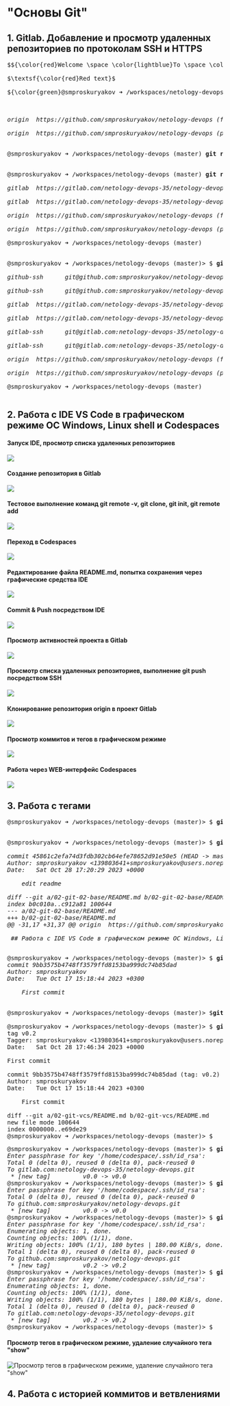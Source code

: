# "Основы Git"

## 1. Gitlab. Добавление и просмотр удаленных репозиториев по протоколам SSH и HTTPS

<pre>
$${\color{red}Welcome \space \color{lightblue}To \space \color{orange}Stackoverflow}$$

$\textsf{\color{red}Red text}$

${\color{green}@smproskuryakov ➜ /workspaces/netology-devops (master)}$ <b>git remote -v</b><br>


<i>origin  https://github.com/smproskuryakov/netology-devops (fetch)<br>
origin  https://github.com/smproskuryakov/netology-devops (push)</i><br>

@smproskuryakov ➜ /workspaces/netology-devops (master) <b>git remote add gitlab https://gitlab.com/netology-devops-35/netology-devops.git</b><br>

@smproskuryakov ➜ /workspaces/netology-devops (master) <b>git remote -v</b><br>
<i>gitlab  https://gitlab.com/netology-devops-35/netology-devops.git (fetch)<br>
gitlab  https://gitlab.com/netology-devops-35/netology-devops.git (push)<br>
origin  https://github.com/smproskuryakov/netology-devops (fetch)<br>
origin  https://github.com/smproskuryakov/netology-devops (push)</i><br>
@smproskuryakov ➜ /workspaces/netology-devops (master)<br>

@smproskuryakov ➜ /workspaces/netology-devops (master)> $ <b>git remote -v</b><br>
<i>github-ssh      git@github.com:smproskuryakov/netology-devops.git (fetch)<br>
github-ssh      git@github.com:smproskuryakov/netology-devops.git (push)<br>
gitlab  https://gitlab.com/netology-devops-35/netology-devops.git (fetch)<br>
gitlab  https://gitlab.com/netology-devops-35/netology-devops.git (push)<br>
gitlab-ssh      git@gitlab.com:netology-devops-35/netology-devops.git (fetch)<br>
gitlab-ssh      git@gitlab.com:netology-devops-35/netology-devops.git (push)<br>
origin  https://github.com/smproskuryakov/netology-devops (fetch)<br>
origin  https://github.com/smproskuryakov/netology-devops (push)</i><br>
@smproskuryakov ➜ /workspaces/netology-devops (master)<br>
</pre>


## 2. Работа с IDE VS Code в графическом режиме ОС Windows, Linux shell и Codespaces

#### Запуск IDE, просмотр списка удаленных репозиториев

![](img/vscode-start.png)

#### Создание репозитория в Gitlab

![](img/gitlab-new-repo.png)

#### Тестовое выполнение команд git remote -v, git clone, git init, git remote add

![](img/git-remote-add-gitlab.png)

#### Переход в Codespaces

![](img/open-netologydevops-graphis.png)

#### Редактирование файла README.md, попытка сохранения через графические средства IDE

![](img/index-changes.png)

#### Commit & Push посредством IDE

![](img/commit-push.png)

#### Просмотр активностей проекта в Gitlab

![](img/git-lab-project-overview.png)

#### Просмотр списка удаленных репозиториев, выполнение git push посредством SSH

![](img/git-push-ssh.png)

#### Клонирование репозитория origin в проект Gitlab

![](img/git-remote-add-github-ssh.png)

#### Просмотр коммитов и тегов в графическом режиме

![](img/vs-code-gitlens-commitgraph-tags.png)

#### Работа через WEB-интерфейс Codespaces

![](img/codespaces-web-ide.png)



## 3. Работа с тегами

<pre>
@smproskuryakov ➜ /workspaces/netology-devops (master)> $ <b>git tag v0.0 HEAD</b> // Легековесный тег на HEAD-коммите


@smproskuryakov ➜ /workspaces/netology-devops (master)> $ <b>git show v0.0</b>

<i>commit 45861c2efa74d3fdb302cb64efe78652d91e50e5 (HEAD -> master, tag: v0.0, gitlab-ssh/master, github-ssh/master)
Author: smproskuryakov <139803641+smproskuryakov@users.noreply.github.com>
Date:   Sat Oct 28 17:20:29 2023 +0000

    edit readme

diff --git a/02-git-02-base/README.md b/02-git-02-base/README.md
index b0c010a..c912a81 100644
--- a/02-git-02-base/README.md
+++ b/02-git-02-base/README.md
@@ -31,17 +31,37 @@ origin  https://github.com/smproskuryakov/netology-devops (push)

 ## Работа с IDE VS Code в графическом режиме ОС Windows, Linux shell и Codespaces</i>

</pre>

<pre>
@smproskuryakov ➜ /workspaces/netology-devops (master)> $ <b>git log --grep "First commit"</b>
<i>commit 9bb3575b4748ff3579ffd8153ba999dc74b85dad
Author: smproskuryakov <smproskuryakov@yandex.ru>
Date:   Tue Oct 17 15:18:44 2023 +0300

    First commit
</i>

@smproskuryakov ➜ /workspaces/netology-devops (master)> $<b>git tag -a v0.2 -m "First commit" 9bb3575b4748ff3579ffd8153ba999dc74b85dad</b>

@smproskuryakov ➜ /workspaces/netology-devops (master)> $ <b>git show v0.2</b>
tag v0.2
Tagger: smproskuryakov <139803641+smproskuryakov@users.noreply.github.com>
Date:   Sat Oct 28 17:46:34 2023 +0000

First commit

commit 9bb3575b4748ff3579ffd8153ba999dc74b85dad (tag: v0.2)
Author: smproskuryakov <smproskuryakov@yandex.ru>
Date:   Tue Oct 17 15:18:44 2023 +0300

    First commit

diff --git a/02-git-vcs/README.md b/02-git-vcs/README.md
new file mode 100644
index 0000000..e69de29
@smproskuryakov ➜ /workspaces/netology-devops (master)> $</i>
</pre>



<pre>
@smproskuryakov ➜ /workspaces/netology-devops (master)> $ <b>git push gitlab-ssh v0.0</b>
<i>Enter passphrase for key '/home/codespace/.ssh/id_rsa':
Total 0 (delta 0), reused 0 (delta 0), pack-reused 0
To gitlab.com:netology-devops-35/netology-devops.git
 * [new tag]         v0.0 -> v0.0</i>
@smproskuryakov ➜ /workspaces/netology-devops (master)> $ <b>git push github-ssh v0.0</b>
<i>Enter passphrase for key '/home/codespace/.ssh/id_rsa':
Total 0 (delta 0), reused 0 (delta 0), pack-reused 0
To github.com:smproskuryakov/netology-devops.git
 * [new tag]         v0.0 -> v0.0</i>
@smproskuryakov ➜ /workspaces/netology-devops (master)> $ <b>git push github-ssh --tags</b>
<i>Enter passphrase for key '/home/codespace/.ssh/id_rsa':
Enumerating objects: 1, done.
Counting objects: 100% (1/1), done.
Writing objects: 100% (1/1), 180 bytes | 180.00 KiB/s, done.
Total 1 (delta 0), reused 0 (delta 0), pack-reused 0
To github.com:smproskuryakov/netology-devops.git
 * [new tag]         v0.2 -> v0.2</i>
@smproskuryakov ➜ /workspaces/netology-devops (master)> $ <b>git push gitlab-ssh --tags</b>
<i>Enter passphrase for key '/home/codespace/.ssh/id_rsa':
Enumerating objects: 1, done.
Counting objects: 100% (1/1), done.
Writing objects: 100% (1/1), 180 bytes | 180.00 KiB/s, done.
Total 1 (delta 0), reused 0 (delta 0), pack-reused 0
To gitlab.com:netology-devops-35/netology-devops.git
 * [new tag]         v0.2 -> v0.2</i>
@smproskuryakov ➜ /workspaces/netology-devops (master)> $
</pre>

#### Просмотр тегов в графическом режиме, удаление случайного тега "show"

![Просмотр тегов в графическом режиме, удаление случайного тега "show"](img/tags-graph.png)


## 4. Работа с историей коммитов и ветвлениями

